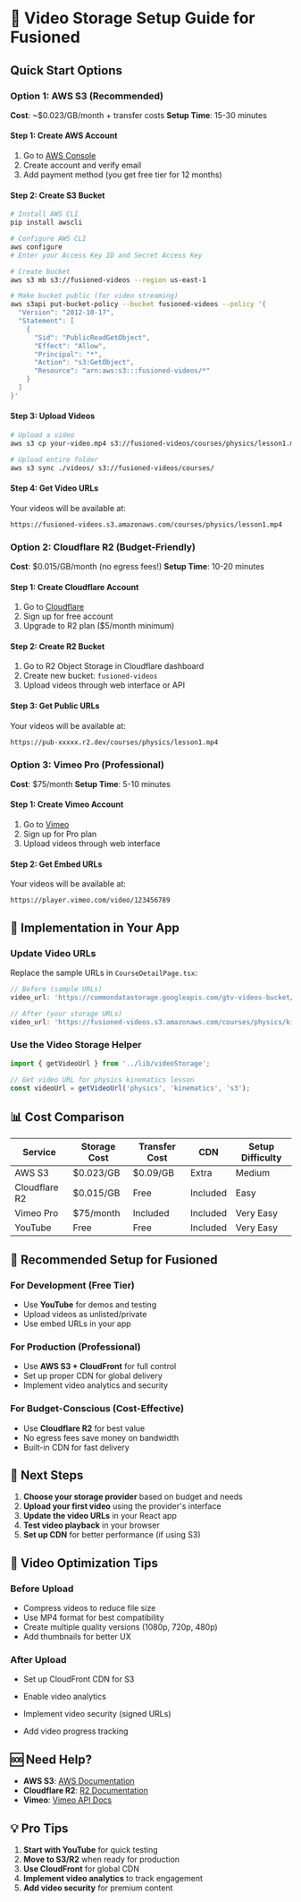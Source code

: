 # 🎥 Video Storage Setup Guide for Fusioned

## Quick Start Options

### Option 1: AWS S3 (Recommended)
**Cost**: ~$0.023/GB/month + transfer costs
**Setup Time**: 15-30 minutes

#### Step 1: Create AWS Account
1. Go to [AWS Console](https://aws.amazon.com)
2. Create account and verify email
3. Add payment method (you get free tier for 12 months)

#### Step 2: Create S3 Bucket
```bash
# Install AWS CLI
pip install awscli

# Configure AWS CLI
aws configure
# Enter your Access Key ID and Secret Access Key

# Create bucket
aws s3 mb s3://fusioned-videos --region us-east-1

# Make bucket public (for video streaming)
aws s3api put-bucket-policy --bucket fusioned-videos --policy '{
  "Version": "2012-10-17",
  "Statement": [
    {
      "Sid": "PublicReadGetObject",
      "Effect": "Allow",
      "Principal": "*",
      "Action": "s3:GetObject",
      "Resource": "arn:aws:s3:::fusioned-videos/*"
    }
  ]
}'
```

#### Step 3: Upload Videos
```bash
# Upload a video
aws s3 cp your-video.mp4 s3://fusioned-videos/courses/physics/lesson1.mp4

# Upload entire folder
aws s3 sync ./videos/ s3://fusioned-videos/courses/
```

#### Step 4: Get Video URLs
Your videos will be available at:
```
https://fusioned-videos.s3.amazonaws.com/courses/physics/lesson1.mp4
```

### Option 2: Cloudflare R2 (Budget-Friendly)
**Cost**: $0.015/GB/month (no egress fees!)
**Setup Time**: 10-20 minutes

#### Step 1: Create Cloudflare Account
1. Go to [Cloudflare](https://cloudflare.com)
2. Sign up for free account
3. Upgrade to R2 plan ($5/month minimum)

#### Step 2: Create R2 Bucket
1. Go to R2 Object Storage in Cloudflare dashboard
2. Create new bucket: `fusioned-videos`
3. Upload videos through web interface or API

#### Step 3: Get Public URLs
Your videos will be available at:
```
https://pub-xxxxx.r2.dev/courses/physics/lesson1.mp4
```

### Option 3: Vimeo Pro (Professional)
**Cost**: $75/month
**Setup Time**: 5-10 minutes

#### Step 1: Create Vimeo Account
1. Go to [Vimeo](https://vimeo.com)
2. Sign up for Pro plan
3. Upload videos through web interface

#### Step 2: Get Embed URLs
Your videos will be available at:
```
https://player.vimeo.com/video/123456789
```

## 🚀 Implementation in Your App

### Update Video URLs
Replace the sample URLs in `CourseDetailPage.tsx`:

```typescript
// Before (sample URLs)
video_url: 'https://commondatastorage.googleapis.com/gtv-videos-bucket/sample/BigBuckBunny.mp4'

// After (your storage URLs)
video_url: 'https://fusioned-videos.s3.amazonaws.com/courses/physics/kinematics/introduction.mp4'
```

### Use the Video Storage Helper
```typescript
import { getVideoUrl } from '../lib/videoStorage';

// Get video URL for physics kinematics lesson
const videoUrl = getVideoUrl('physics', 'kinematics', 's3');
```

## 📊 Cost Comparison

| Service | Storage Cost | Transfer Cost | CDN | Setup Difficulty |
|---------|-------------|---------------|-----|------------------|
| AWS S3 | $0.023/GB | $0.09/GB | Extra | Medium |
| Cloudflare R2 | $0.015/GB | Free | Included | Easy |
| Vimeo Pro | $75/month | Included | Included | Very Easy |
| YouTube | Free | Free | Included | Very Easy |

## 🎯 Recommended Setup for Fusioned

### For Development (Free Tier)
- Use **YouTube** for demos and testing
- Upload videos as unlisted/private
- Use embed URLs in your app

### For Production (Professional)
- Use **AWS S3 + CloudFront** for full control
- Set up proper CDN for global delivery
- Implement video analytics and security

### For Budget-Conscious (Cost-Effective)
- Use **Cloudflare R2** for best value
- No egress fees save money on bandwidth
- Built-in CDN for fast delivery

## 🔧 Next Steps

1. **Choose your storage provider** based on budget and needs
2. **Upload your first video** using the provider's interface
3. **Update the video URLs** in your React app
4. **Test video playback** in your browser
5. **Set up CDN** for better performance (if using S3)

## 📝 Video Optimization Tips

### Before Upload
- Compress videos to reduce file size
- Use MP4 format for best compatibility
- Create multiple quality versions (1080p, 720p, 480p)
- Add thumbnails for better UX

### After Upload
- Set up CloudFront CDN for S3

- Enable video analytics
- Implement video security (signed URLs)
- Add video progress tracking

## 🆘 Need Help?

- **AWS S3**: [AWS Documentation](https://docs.aws.amazon.com/s3/)
- **Cloudflare R2**: [R2 Documentation](https://developers.cloudflare.com/r2/)
- **Vimeo**: [Vimeo API Docs](https://developer.vimeo.com/)

## 💡 Pro Tips

1. **Start with YouTube** for quick testing
2. **Move to S3/R2** when ready for production
3. **Use CloudFront** for global CDN
4. **Implement video analytics** to track engagement
5. **Add video security** for premium content
